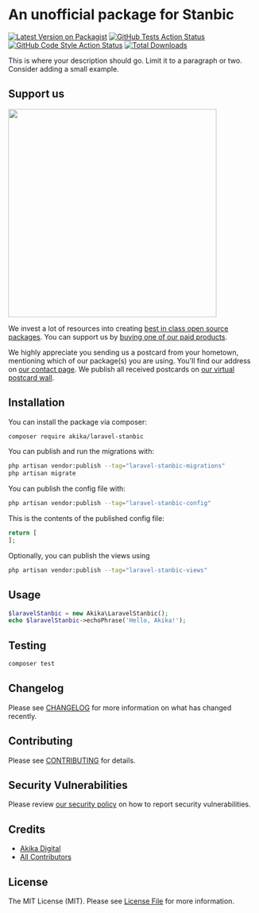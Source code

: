 # An unofficial package for Stanbic

[![Latest Version on Packagist](https://img.shields.io/packagist/v/akika/laravel-stanbic.svg?style=flat-square)](https://packagist.org/packages/akika/laravel-stanbic)
[![GitHub Tests Action Status](https://img.shields.io/github/actions/workflow/status/akika/laravel-stanbic/run-tests.yml?branch=main&label=tests&style=flat-square)](https://github.com/akika/laravel-stanbic/actions?query=workflow%3Arun-tests+branch%3Amain)
[![GitHub Code Style Action Status](https://img.shields.io/github/actions/workflow/status/akika/laravel-stanbic/fix-php-code-style-issues.yml?branch=main&label=code%20style&style=flat-square)](https://github.com/akika/laravel-stanbic/actions?query=workflow%3A"Fix+PHP+code+style+issues"+branch%3Amain)
[![Total Downloads](https://img.shields.io/packagist/dt/akika/laravel-stanbic.svg?style=flat-square)](https://packagist.org/packages/akika/laravel-stanbic)

This is where your description should go. Limit it to a paragraph or two. Consider adding a small example.

## Support us

[<img src="https://github-ads.s3.eu-central-1.amazonaws.com/laravel-stanbic.jpg?t=1" width="419px" />](https://spatie.be/github-ad-click/laravel-stanbic)

We invest a lot of resources into creating [best in class open source packages](https://spatie.be/open-source). You can support us by [buying one of our paid products](https://spatie.be/open-source/support-us).

We highly appreciate you sending us a postcard from your hometown, mentioning which of our package(s) you are using. You'll find our address on [our contact page](https://spatie.be/about-us). We publish all received postcards on [our virtual postcard wall](https://spatie.be/open-source/postcards).

## Installation

You can install the package via composer:

```bash
composer require akika/laravel-stanbic
```

You can publish and run the migrations with:

```bash
php artisan vendor:publish --tag="laravel-stanbic-migrations"
php artisan migrate
```

You can publish the config file with:

```bash
php artisan vendor:publish --tag="laravel-stanbic-config"
```

This is the contents of the published config file:

```php
return [
];
```

Optionally, you can publish the views using

```bash
php artisan vendor:publish --tag="laravel-stanbic-views"
```

## Usage

```php
$laravelStanbic = new Akika\LaravelStanbic();
echo $laravelStanbic->echoPhrase('Hello, Akika!');
```

## Testing

```bash
composer test
```

## Changelog

Please see [CHANGELOG](CHANGELOG.md) for more information on what has changed recently.

## Contributing

Please see [CONTRIBUTING](CONTRIBUTING.md) for details.

## Security Vulnerabilities

Please review [our security policy](../../security/policy) on how to report security vulnerabilities.

## Credits

- [Akika Digital](https://github.com/akika)
- [All Contributors](../../contributors)

## License

The MIT License (MIT). Please see [License File](LICENSE.md) for more information.

